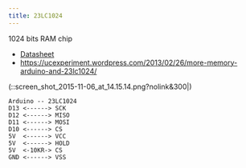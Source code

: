 ```yaml
---
title: 23LC1024
---
```


1024 bits RAM chip

* [Datasheet](http://ww1.microchip.com/downloads/en/DeviceDoc/25142A.pdf)
* <https://ucexperiment.wordpress.com/2013/02/26/more-memory-arduino-and-23lc1024/>

(::screen_shot_2015-11-06_at_14.15.14.png?nolink&300|)

```
Arduino -- 23LC1024
D13 <------> SCK
D12 <------> MISO
D11 <------> MOSI
D10 <------> CS
5V  <------> VCC
5V  <------> HOLD
5V  <-10KR-> CS
GND <------> VSS
```
